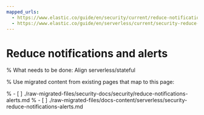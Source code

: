 ```yaml
---
mapped_urls:
  - https://www.elastic.co/guide/en/security/current/reduce-notifications-alerts.html
  - https://www.elastic.co/guide/en/serverless/current/security-reduce-notifications-alerts.html
---
```


# Reduce notifications and alerts

% What needs to be done: Align serverless/stateful

% Use migrated content from existing pages that map to this page:

% - [ ] ./raw-migrated-files/security-docs/security/reduce-notifications-alerts.md
% - [ ] ./raw-migrated-files/docs-content/serverless/security-reduce-notifications-alerts.md